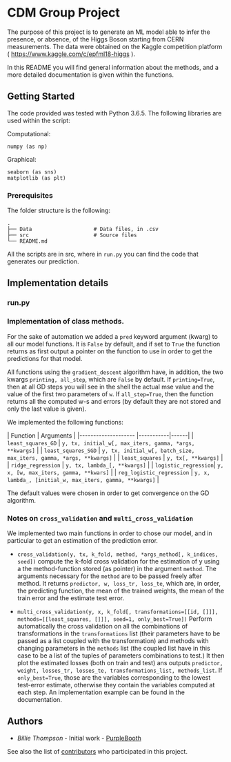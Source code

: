 # CDM Group Project

The purpose of this project is to generate an ML model able to infer the presence, or absence, of the Higgs Boson starting from CERN measurements. The data were obtained on the Kaggle competition platform ( https://www.kaggle.com/c/epfml18-higgs ).

In this README you will find general information about the methods, and a more detailed documentation is given within the functions.

## Getting Started

The code provided was tested with Python 3.6.5.
The following libraries are used within the script:

Computational:

    numpy (as np)

Graphical:

    seaborn (as sns)
    matplotlib (as plt)


### Prerequisites

The folder structure is the following:

    .
    ├── Data                    # Data files, in .csv
    ├── src                     # Source files
    └── README.md

All the scripts are in src, where in `run.py` you can find the code that generates our prediction.


## Implementation details

### run.py

<!-- @Marie put here the description of how you obtained the best model! (general and schematic should be fine) -->

### Implementation of class methods.

For the sake of automation we added a `pred` keyword argument (kwarg) to all our model functions. It is `False` by default, and if set to `True` the function returns as first output a pointer on the function to use in order to get the predictions for that model.

All functions using the `gradient_descent` algorithm have, in addition, the two kwargs `printing, all_step`, which are `False` by default. If `printing=True`, then at all GD steps you will see in the shell the actual mse value and the value of the first two parameters of `w`. If `all_step=True`, then the function returns all the computed w-s and errors (by default they are not stored and only the last value is given).

We implemented the following functions:

| Function            | Arguments |
|-------------------- |-----------|------|
| `least_squares_GD`  | `y, tx, initial_w[, max_iters, gamma, *args, **kwargs]`  |
| `least_squares_SGD` | `y, tx, initial_w[, batch_size, max_iters, gamma, *args, **kwargs]`  |
| `least_squares`     | `y, tx[, **kwargs]` |
| `ridge_regression`  | `y, tx, lambda_[, **kwargs]` |
| `logistic_regression`| `y, x, [w, max_iters, gamma, **kwars]` |
| `reg_logistic_regression` | `y, x, lambda_, [initial_w, max_iters, gamma, **kwargs]` |

The default values were chosen in order to get convergence on the GD algorithm.

### Notes on `cross_validation` and `multi_cross_validation`

We implemented two main functions in order to chose our model, and in particular to get an estimation of the prediction error.

* `cross_validation(y, tx, k_fold, method, *args_method[, k_indices, seed])` compute the k-fold cross validation for the estimation of y using a the method-function stored (as pointer) in the argument `method`. The arguments necessary for the `method` are to be passed freely after method. It returns `predictor, w, loss_tr, loss_te`, which are, in order, the predicting function, the mean of the trained weights, the mean of the train error and the estimate test error.

* `multi_cross_validation(y, x, k_fold[, transformations=[[id, []]], methods=[[least_squares, []]], seed=1, only_best=True])` Perform automatically the cross validation on all the combinations of transformations in the `transformations` list (their parameters have to be passed as a list coupled with the transformation) and methods with changing parameters in the `methods` list (the coupled list have in this case to be a list of the tuples of parameters combinations to test.) It then plot the estimated losses (both on train and test) ans outputs `predictor, weight, losses_tr, losses_te, transformations_list, methods_list`. If `only_best=True`, those are the variables corresponding to the lowest test-error estimate, otherwise they contain the variables computed at each step. An implementation example can be found in the documentation.

## Authors

* *Billie Thompson* - Initial work - [PurpleBooth](https://github.com/PurpleBooth)

See also the list of [contributors](https://github.com/your/project/contributors) who participated in this project.
